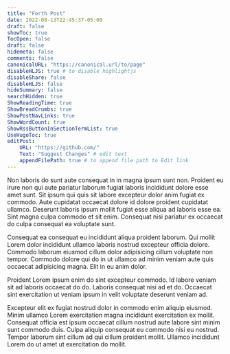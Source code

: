 ```yaml
---
title: "Forth Post"
date: 2022-08-13T22:45:37-05:00
draft: false
showToc: true
TocOpen: false
draft: false
hidemeta: false
comments: false
canonicalURL: "https://canonical.url/to/page"
disableHLJS: true # to disable highlightjs
disableShare: false
disableHLJS: false
hideSummary: false
searchHidden: true
ShowReadingTime: true
ShowBreadCrumbs: true
ShowPostNavLinks: true
ShowWordCount: true
ShowRssButtonInSectionTermList: true
UseHugoToc: true
editPost:
    URL: "https://github.com/"
    Text: "Suggest Changes" # edit text
    appendFilePath: true # to append file path to Edit link
---
```


Non laboris do sunt aute consequat in in magna ipsum sunt non. Proident eu irure non qui aute pariatur laborum fugiat laboris incididunt dolore esse amet sunt. Sit ipsum qui quis sit labore excepteur dolor anim fugiat ex commodo. Aute cupidatat occaecat dolore id dolore proident cupidatat ullamco. Deserunt laboris ipsum mollit fugiat esse aliqua ad laboris esse ea. Sint magna culpa commodo et sit enim. Consequat nisi pariatur ex occaecat do culpa consequat ea voluptate sunt.

Consequat ea consequat eu incididunt aliqua proident laborum. Qui mollit Lorem dolor incididunt ullamco laboris nostrud excepteur officia dolore. Commodo laborum eiusmod cillum dolor adipisicing cillum voluptate non tempor. Commodo dolore qui do in ut ullamco ad minim veniam aute quis occaecat adipisicing magna. Elit in eu anim dolor.

Proident Lorem ipsum enim do sint excepteur commodo. Id labore veniam sit ad laboris occaecat do do. Laboris consequat nisi ad et do. Occaecat sint exercitation ut veniam ipsum in velit voluptate deserunt veniam ad.

Excepteur elit ex fugiat nostrud dolor in commodo enim aliquip eiusmod. Minim ullamco Lorem exercitation magna incididunt exercitation ex mollit. Consequat officia est ipsum occaecat cillum nostrud aute labore sint minim sunt commodo duis. Culpa aliquip consequat eu commodo nisi eu nostrud. Tempor laborum sint cillum ad qui cillum proident mollit. Ullamco incididunt Lorem do ut amet ut exercitation do mollit.